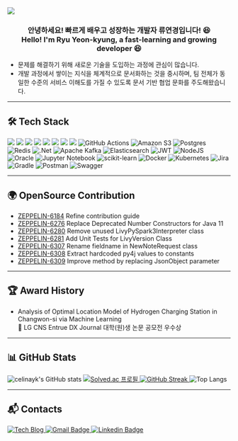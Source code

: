 <img src="https://capsule-render.vercel.app/api?type=waving&color=auto&height=150&section=header&text=YeonkyungRyu's%20GitHub&fontSize=42" />


<div align="center">
  <h3>
    안녕하세요! 빠르게 배우고 성장하는 개발자 류연경입니다! 😆 <br/>
    Hello! I'm Ryu Yeon-kyung, a fast-learning and growing developer 😆
  </h3>
</div>

 


<div align="left">

- 문제를 해결하기 위해 새로운 기술을 도입하는 과정에 관심이 많습니다.
- 개발 과정에서 쌓이는 지식을 체계적으로 문서화하는 것을 중시하며, 팀 전체가 동일한 수준의 서비스 이해도를 가질 수 있도록 문서 기반 협업 문화를 주도해왔습니다.

</div>


---- 
<div align="left">
  
## 🛠 Tech Stack       

<img src="https://img.shields.io/badge/java-%23007396.svg?&style=for-the-badge&logo=java&logoColor=white" /> <img src="https://img.shields.io/badge/python-%233776AB.svg?&style=for-the-badge&logo=python&logoColor=white" />
<img src="https://img.shields.io/badge/spring-%236DB33F.svg?&style=for-the-badge&logo=spring&logoColor=white" />
<img src="https://img.shields.io/badge/mysql-%234479A1.svg?&style=for-the-badge&logo=mysql&logoColor=white" />
<img src="https://img.shields.io/badge/linux-%23FCC624.svg?&style=for-the-badge&logo=linux&logoColor=black" />
<img src="https://img.shields.io/badge/amazon%20aws-%23232F3E.svg?&style=for-the-badge&logo=amazon%20aws&logoColor=white" />
<img src="https://img.shields.io/badge/github-181717?style=for-the-badge&logo=github&logoColor=white">
<img src="https://img.shields.io/badge/git-F05032?style=for-the-badge&logo=git&logoColor=white">
![GitHub Actions](https://img.shields.io/badge/github%20actions-%232671E5.svg?style=for-the-badge&logo=githubactions&logoColor=white)
![Amazon S3](https://img.shields.io/badge/Amazon%20S3-FF9900?style=for-the-badge&logo=amazons3&logoColor=white)
![Postgres](https://img.shields.io/badge/postgres-%23316192.svg?style=for-the-badge&logo=postgresql&logoColor=white)
![Redis](https://img.shields.io/badge/redis-%23DD0031.svg?style=for-the-badge&logo=redis&logoColor=white)
![.Net](https://img.shields.io/badge/.NET-5C2D91?style=for-the-badge&logo=.net&logoColor=white)
![Apache Kafka](https://img.shields.io/badge/Apache%20Kafka-000?style=for-the-badge&logo=apachekafka)
![Elasticsearch](https://img.shields.io/badge/elasticsearch-%230377CC.svg?style=for-the-badge&logo=elasticsearch&logoColor=white)
![JWT](https://img.shields.io/badge/JWT-black?style=for-the-badge&logo=JSON%20web%20tokens)
![NodeJS](https://img.shields.io/badge/node.js-6DA55F?style=for-the-badge&logo=node.js&logoColor=white)
![Oracle](https://img.shields.io/badge/Oracle-F80000?style=for-the-badge&logo=oracle&logoColor=white)
![Jupyter Notebook](https://img.shields.io/badge/jupyter-%23FA0F00.svg?style=for-the-badge&logo=jupyter&logoColor=white)
![scikit-learn](https://img.shields.io/badge/scikit--learn-%23F7931E.svg?style=for-the-badge&logo=scikit-learn&logoColor=white)
![Docker](https://img.shields.io/badge/docker-%230db7ed.svg?style=for-the-badge&logo=docker&logoColor=white)
![Kubernetes](https://img.shields.io/badge/kubernetes-%23326ce5.svg?style=for-the-badge&logo=kubernetes&logoColor=white)
![Jira](https://img.shields.io/badge/jira-%230A0FFF.svg?style=for-the-badge&logo=jira&logoColor=white)
![Gradle](https://img.shields.io/badge/Gradle-02303A.svg?style=for-the-badge&logo=Gradle&logoColor=white)
![Postman](https://img.shields.io/badge/Postman-FF6C37?style=for-the-badge&logo=postman&logoColor=white)
![Swagger](https://img.shields.io/badge/-Swagger-%23Clojure?style=for-the-badge&logo=swagger&logoColor=white)


</div>

---

<div align="left">

## 🌍 OpenSource Contribution

- <a href="https://github.com/apache/zeppelin-site/pull/31">ZEPPELIN-6184</a> Refine contribution guide  
- <a href="https://github.com/apache/zeppelin/pull/5027">ZEPPELIN-6276</a> Replace Deprecated Number Constructors for Java 11  
- <a href="https://github.com/apache/zeppelin/pull/5028">ZEPPELIN-6280</a> Remove unused LivyPySpark3Interpreter class  
- <a href="https://github.com/apache/zeppelin/pull/5029">ZEPPELIN-6281</a> Add Unit Tests for LivyVersion Class
- <a href="https://github.com/apache/zeppelin/pull/5055">ZEPPELIN-6307</a> Rename fieldname in NewNoteRequest class
- <a href="https://github.com/apache/zeppelin/pull/5056">ZEPPELIN-6308</a> Extract hardcoded py4j values to constants
- <a href="https://github.com/apache/zeppelin/pull/5063">ZEPPELIN-6309</a> Improve method by replacing JsonObject parameter

</div>

---
<div align="left">

## 🏆 Award History

- Analysis of Optimal Location Model of Hydrogen Charging Station in Changwon-si via Machine Learning   
🥈 LG CNS Entrue DX Journal 대학(원)생 논문 공모전 우수상

</div>

---
<div align="left">

## 📊 GitHub Stats

<img src="https://github-readme-stats.vercel.app/api?username=celinayk&show_icons=true&theme=solarized-light" alt="celinayk's GitHub stats">
<a href="https://solved.ac/celinayk">
  <img src="http://mazassumnida.wtf/api/v2/generate_badge?boj=celinayk" alt="Solved.ac 프로필">
</a>
<a href="https://git.io/streak-stats">
  <img src="https://streak-stats.demolab.com?user=celinayk&theme=dawnfox&card_width=400&card_height=130" alt="GitHub Streak">
</a>
<img src="https://github-readme-stats.vercel.app/api/top-langs/?username=celinayk&layout=compact" alt="Top Langs">



</div>

---
<div align="left">

## 📬 Contacts

<a href="https://celinayk.tistory.com/">
  <img alt="Tech Blog" src ="https://img.shields.io/badge/Tistory-000000.svg?&style=flat-square&logo=Tistory&logoColor=white"/>
</a>
<a href="celina.16161616@gmail.com">
  <img src="https://img.shields.io/badge/Gmail-d14836?style=flat-square&logo=Gmail&logoColor=white" alt="Gmail Badge">
</a>
<a href="https://www.linkedin.com/in/celinayk/">
  <img src="https://img.shields.io/badge/-LinkedIn-blue?style=flat-square&logo=Linkedin&logoColor=white" alt="Linkedin Badge">
</a>


</div>

<br />

<br />
<br />
<br />
<br />
